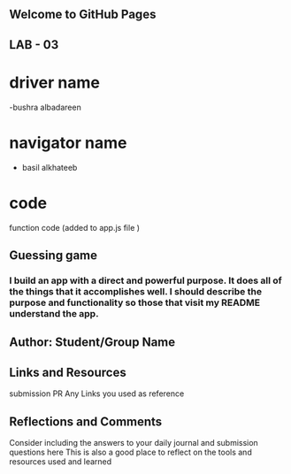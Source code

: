## Welcome to GitHub Pages

## LAB - 03

# driver name 
-bushra albadareen

# navigator name 
- basil alkhateeb

# code
function code (added to app.js file ) 


## Guessing game

### I build an app with a direct and powerful purpose. It does all of the things that it accomplishes well. I should describe the purpose and functionality so those that visit my README understand the app.



## Author: Student/Group Name


## Links and Resources
submission PR
Any Links you used as reference


## Reflections and Comments
Consider including the answers to your daily journal and submission questions here
This is also a good place to reflect on the tools and resources used and learned